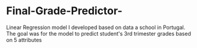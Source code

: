 # Final-Grade-Predictor-
Linear Regression model I developed based on data a school in Portugal. The goal was for the model to predict student's 3rd trimester grades based on 5 attributes
